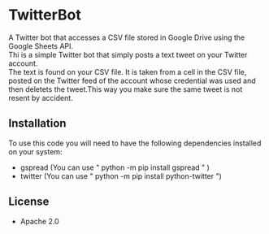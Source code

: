 # TwitterBot
A Twitter bot that accesses a CSV file stored in Google Drive using the Google Sheets API.  
Thi is a simple Twitter bot that simply posts a text tweet on your Twitter account.  
The text is found on your CSV file. It is taken from a cell in the CSV file, posted on the Twitter feed of the account whose credential was used and then deletets the tweet.This way you make sure the same tweet is not resent by accident.  

## Installation

To use this code you will need to have the following dependencies installed on your system:
* gspread (You can use 
"
python -m pip install gspread 
" )
* twitter (You can use " python -m pip install python-twitter ")

## License
- Apache 2.0
